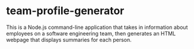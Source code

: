 # team-profile-generator
This is a Node.js command-line application that takes in information about employees on a software engineering team, then generates an HTML webpage that displays summaries for each person. 
